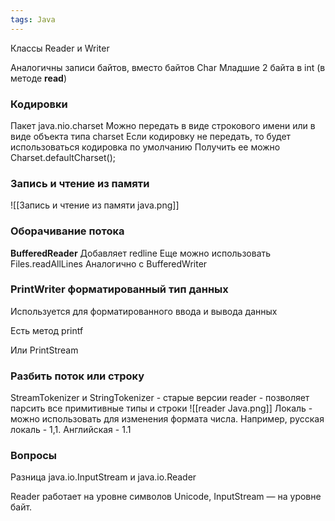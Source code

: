 ```yaml
---
tags: Java 
--- 
```

Классы Reader и Writer

Аналогичны записи байтов, вместо байтов Char
Младшие 2 байта в int (в методе **read**) 

### Кодировки
Пакет java.nio.charset
Можно передать в виде строкового имени или в виде объекта типа charset 
Если кодировку не передать, то будет использоваться кодировка по умолчанию
Получить ее можно Charset.defaultCharset();
### Запись и чтение из памяти
![[Запись и чтение из памяти java.png]]
### Оборачивание потока
**BufferedReader**
Добавляет redline 
Еще можно использовать Files.readAllLines
Аналогично с BufferedWriter 

### PrintWriter форматированный тип данных
Используется для форматированного ввода и вывода данных

Есть метод printf

Или PrintStream

### Разбить поток или строку
StreamTokenizer и StringTokenizer - старые версии
reader - позволяет парсить все примитивные типы и строки
![[reader Java.png]]
Локаль - можно использовать для изменения формата числа. Например, русская локаль - 1,1. Английская - 1.1
### Вопросы
Разница java.io.InputStream и java.io.Reader

Reader работает на уровне символов Unicode, InputStream — на уровне байт.
